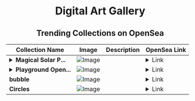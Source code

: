 <div align="center">

# Digital Art Gallery

## Trending Collections on OpenSea

| Collection Name                       | Image                                                                                     | Description                       | OpenSea Link                                                                                          |
|---------------------------------------|-------------------------------------------------------------------------------------------|-----------------------------------|--------------------------------------------------------------------------------------------------------|
| **<details><summary>Magical Solar P...</summary>Magical Solar Portals</details>** | ![Image](https://i.seadn.io/s/raw/files/c46bbf6ac7715c786ae804fd16585de3.jpg?w=500&auto=format?w=200&auto=format) |  | <details><summary>Link</summary>[Magical Solar Portals](https://opensea.io/collection/magical-solar-portals)</details> |
| **<details><summary>Playground Open...</summary>Playground Open Ticketing Ecosystem Event 11443</details>** | ![Image](https://i.seadn.io/s/raw/files/ad4b567b5e819f5eb9dc8588aeb6896f.png?w=500&auto=format?w=200&auto=format) |  | <details><summary>Link</summary>[Playground Open Ticketing Ecosystem Event 11443](https://opensea.io/collection/playground-open-ticketing-ecosystem-event-11443)</details> |
| **bubble** | ![Image](https://i.seadn.io/s/raw/files/56d89415b66f3397c3cf5b71454ac5dd.jpg?w=500&auto=format?w=200&auto=format) |  | <details><summary>Link</summary>[bubble](https://opensea.io/collection/bubble-108)</details> |
| **Circles** | ![Image](https://i.seadn.io/s/raw/files/ddc596cd0f585793bc836d967395da2c.jpg?w=500&auto=format?w=200&auto=format) |  | <details><summary>Link</summary>[Circles](https://opensea.io/collection/circles-61)</details> |

</div>